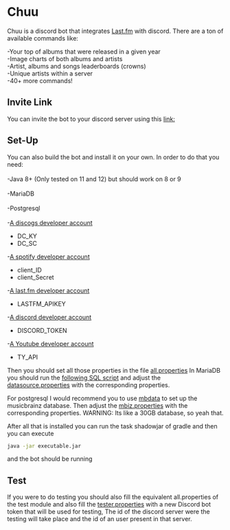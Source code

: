 # Chuu

Chuu is a discord bot that integrates [Last.fm]([https://www.last.fm/](https://www.last.fm/)) with discord.
There are a ton of available commands like:
  
 -Your top of albums that were released in a given year<br>
 -Image charts of both albums and artists<br>
 -Artist, albums and songs leaderboards (crowns)<br>
 -Unique artists within a server<br>
 -40+ more commands!

## Invite Link

You can invite the bot to your discord server using this [link:](https://discordapp.com/oauth2/authorize?scope=bot&client_id=537353774205894676&permissions=387136)
## Set-Up
You can also build the bot and install it on your own.
In order to do that you need:<br><br>
-Java 8+ (Only tested on 11 and 12) but should work on 8 or 9<br><br>
-MariaDB<br><br>
-Postgresql <br><br>
-[A discogs developer account](https://www.discogs.com/developers)

 - DC_KY
 - DC_SC
 
-[A spotify developer account](https://developer.spotify.com/)
 - client_ID
 - client_Secret
	
-[A last.fm developer account](https://secure.last.fm/login?next=/api/account/create)
 - LASTFM_APIKEY
 
-[A discord developer account](https://discordapp.com/login?redirect_to=%2Fdevelopers%2Fapplications%2F)
 - DISCORD_TOKEN

-[A Youtube developer account](https://www.youtube.com/intl/en-GB/yt/dev/)

 - TY_API

Then you should set all those properties in the file [all.properties](https://github.com/ishwi/discordBot/blob/master/src/main/resources/all.properties)
In MariaDB you should run the [following SQL script](https://github.com/ishwi/discordBot/blob/master/src/main/resources/MariaDBCreateTables.sql) and adjust the [datasource.properties](https://github.com/ishwi/discordBot/blob/master/src/main/resources/datasource.properties) with the corresponding properties.

For postgresql I would recommend you to use [mbdata](https://pypi.org/project/mbdata/) to set up the musicbrainz database.
Then adjust the [mbiz.properties](https://github.com/ishwi/discordBot/blob/master/src/main/resources/mbiz.properties) with the corresponding properties.
WARNING: Its like a 30GB database, so yeah that.

After all that is installed you can run the task shadowjar of gradle and then you can execute 
```bash 
java -jar executable.jar
```
 and the bot should be running
## Test
If you were to do testing you should also fill the equivalent all.properties of the test module
and also fill the [tester.properties](https://github.com/ishwi/discordBot/blob/master/src/test/resources/tester.properties) with a new Discord bot token that will be used for testing,
The id of the discord server were the testing will take place and the id of an user present in that server.
